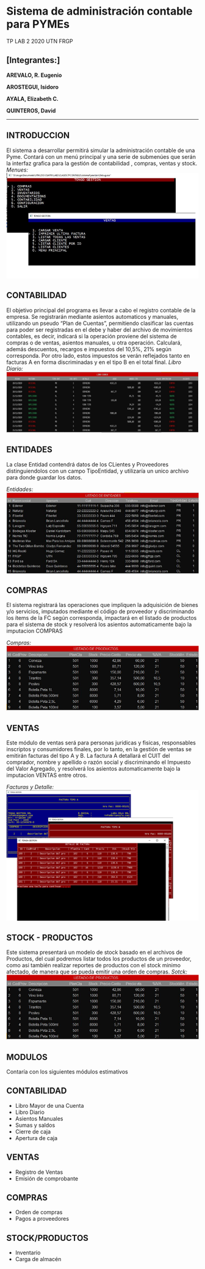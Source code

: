 # Sistema de administración contable para PYMEs
TP LAB 2 2020 UTN FRGP

**[Integrantes:]**
------------------------------
**AREVALO, R. Eugenio**

**AROSTEGUI, Isidoro**

**AYALA, Elizabeth C.**

**QUINTEROS, David**

------------------------------

INTRODUCCION
------------
El sistema a desarrollar permitirá simular la administración contable de una Pyme. Contará con un menú principal y una serie de submenúes que serán la interfaz grafica
para la gestión de contabilidad , compras, ventas y stock.
*Menues:*
!["Menues"](https://github.com/reugenioarevalo/proyecto_gestion/blob/master/readme/menus.png?raw=true "Libro Diario")

CONTABILIDAD
------------
El objetivo principal del programa es llevar a cabo el registro contable de la empresa. Se registrarán mediante asientos automaticos y manuales, utilizando un pseudo “Plan de Cuentas”, permitiendo clasificar las cuentas para poder ser registradas en el debe y haber del archivo de movimientos contables, es decir, indicará si la operación proviene del
sistema de compras o de ventas, asientos manuales, u otra operación. Calculará, además descuentos, recargos e impuestos del 10,5%, 21% según corresponda. Por otro lado, estos
impuestos se verán reflejados tanto en facturas A en forma discriminadas y en el tipo B en el total final.
*Libro Diario:*
!["Libro Diario"](https://github.com/reugenioarevalo/proyecto_gestion/blob/master/readme/libro%20diario1.JPG?raw=true "Libro Diario")

ENTIDADES
------------
La clase Entidad contendrá datos de los CLientes y Proveedores distinguiendolos con un campo TipoEntidad, y utilizaría un unico archivo para donde guardar los datos. 

*Entidades:*
!["Entidades"](https://github.com/reugenioarevalo/proyecto_gestion/blob/master/readme/entidades.JPG?raw=true )

COMPRAS
------------
El sistema registrará las operaciones que impliquen la adquisición de bienes y/o servicios, imputados mediante el código de proveedor y discriminando los ítems de
la FC según corresponda, impactará en el listado de productos para el sistema de stock y resolverá los asientos automaticamente bajo la imputacion COMPRAS

*Compras:*
!["Compras"](https://github.com/reugenioarevalo/proyecto_gestion/blob/master/readme/productos.JPG?raw=true )

VENTAS
------------
Este módulo de ventas será para personas juridicas y fisicas, responsables inscriptos y consumidores finales, por lo tanto, en la gestión de ventas se emitirán facturas del tipo A y B. La factura A detallará el CUIT del comprador, nombre y apellido o razón social y discriminando el Impuesto del Valor Agregado, y resolverá los asientos automaticamente bajo la imputacion VENTAS
entre otros.

*Facturas y Detalle:*
!["Facturas y Detalle"](https://github.com/reugenioarevalo/proyecto_gestion/blob/master/readme/detalleweb.png?raw=true "Detalle de facturas y facturas")


STOCK - PRODUCTOS
------------
Este sistema presentará un modelo de stock basado en el archivos de Productos, del cual podremos listar todos los productos de un proveedor, como asi también realizar reportes de productos con el stock minimo afectado, de manera que se pueda emitir una orden de compras.
*Sotck:*
!["Prodcutos"](https://github.com/reugenioarevalo/proyecto_gestion/blob/master/readme/productos.JPG?raw=true )


MODULOS
------------
Contaría con los siguientes módulos estimativos

CONTABILIDAD
------------
- Libro Mayor de una Cuenta
- Libro Diario
- Asientos Manuales
- Sumas y saldos
- Cierre de caja
- Apertura de caja


VENTAS
------------
- Registro de Ventas
- Emisión de comprobante


COMPRAS
------------
- Orden de compras
- Pagos a proveedores


STOCK/PRODUCTOS
------------
- Inventario
- Carga de almacén


